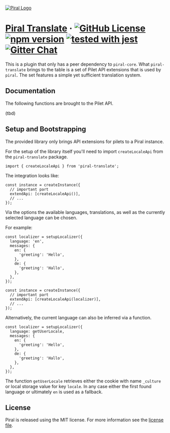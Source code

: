 [![Piral Logo](https://github.com/smapiot/piral/raw/master/docs/assets/logo.png)](https://piral.io)

# [Piral Translate](https://piral.io) &middot; [![GitHub License](https://img.shields.io/badge/license-MIT-blue.svg)](https://github.com/smapiot/piral/blob/master/LICENSE) [![npm version](https://img.shields.io/npm/v/piral-translate.svg?style=flat)](https://www.npmjs.com/package/piral-translate) [![tested with jest](https://img.shields.io/badge/tested_with-jest-99424f.svg)](https://jestjs.io) [![Gitter Chat](https://badges.gitter.im/gitterHQ/gitter.png)](https://gitter.im/piral-io/community)

This is a plugin that only has a peer dependency to `piral-core`. What `piral-translate` brings to the table is a set of Pilet API extensions that is used by `piral`. The set features a simple yet sufficient translation system.

## Documentation

The following functions are brought to the Pilet API.

(tbd)

## Setup and Bootstrapping

The provided library only brings API extensions for pilets to a Piral instance.

For the setup of the library itself you'll need to import `createLocaleApi` from the `piral-translate` package.

```tsx
import { createLocaleApi } from 'piral-translate';
```

The integration looks like:

```tsx
const instance = createInstance({
  // important part
  extendApi: [createLocaleApi()],
  // ...
});
```

Via the options the available languages, translations, as well as the currently selected language can be chosen.

For example:

```tsx
const localizer = setupLocalizer({
  language: 'en',
  messages: {
    en: {
      'greeting': 'Hello',
    },
    de: {
      'greeting': 'Hallo',
    },
  },
});

const instance = createInstance({
  // important part
  extendApi: [createLocaleApi(localizer)],
  // ...
});
```

Alternatively, the current language can also be inferred via a function.

```tsx
const localizer = setupLocalizer({
  language: getUserLocale,
  messages: {
    en: {
      'greeting': 'Hello',
    },
    de: {
      'greeting': 'Hallo',
    },
  },
});
```

The function `getUserLocale` retrieves either the cookie with name `_culture` or local storage value for key `locale`. In any case either the first found language or ultimately `en` is used as a fallback.

## License

Piral is released using the MIT license. For more information see the [license file](./LICENSE).

